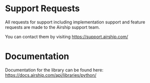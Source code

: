 # Support Requests

All requests for support including implementation support and feature requests are made to the Airship support team. 

You can contact them by visiting https://support.airship.com/

# Documentation

Documentation for the library can be found here:
https://docs.airship.com/api/libraries/python/